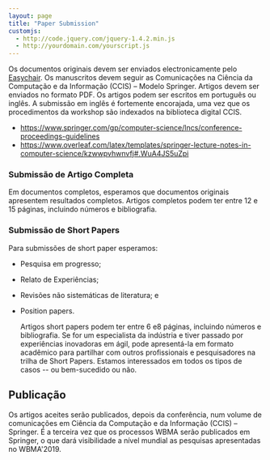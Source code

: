 ```yaml
---
layout: page
title: "Paper Submission"
customjs:
  - http://code.jquery.com/jquery-1.4.2.min.js
  - http://yourdomain.com/yourscript.js
---
```



Os documentos originais devem ser enviados electronicamente pelo [Easychair](https://easychair.org/conferences/?conf=wbma2019). Os manuscritos devem seguir as Comunicações na Ciência da Computação e da Informação (CCIS) – Modelo Springer. Artigos devem ser enviados no formato PDF. Os artigos podem ser escritos em português ou inglês. A submissão em inglês é fortemente encorajada, uma vez que os procedimentos da workshop são indexados na biblioteca digital CCIS.

- https://www.springer.com/gp/computer-science/lncs/conference-proceedings-guidelines
- https://www.overleaf.com/latex/templates/springer-lecture-notes-in-computer-science/kzwwpvhwnvfj#.WuA4JS5uZpi

### Submissão de Artigo Completa

Em documentos completos, esperamos que documentos originais apresentem resultados completos. Artigos completos podem ter entre 12 e 15 páginas, incluindo números e bibliografia.

### Submissão de Short Papers

Para submissões de short paper esperamos:

- Pesquisa em progresso; 
- Relato de Experiências;
- Revisões não sistemáticas de literatura; e
- Position papers.
    
    Artigos short papers podem ter entre 6 e8 páginas, incluindo números e bibliografia. Se for um especialista da indústria e tiver passado por experiências inovadoras em ágil, pode apresentá-la em formato acadêmico para partilhar com outros profissionais e pesquisadores na trilha de Short Papers. Estamos interessados em todos os tipos de casos -- ou bem-sucedido ou não.

## Publicação

Os artigos aceites serão publicados, depois da conferência, num volume de comunicações em Ciência da Computação e da Informação (CCIS) – Springer. É a terceira vez que os processos WBMA serão publicados em Springer, o que dará visibilidade a nível mundial as pesquisas apresentadas no WBMA'2019.
